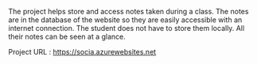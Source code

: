 The project helps store and access notes taken during a class. The notes are in the database of the website so they are easily accessible with an internet connection. The student does not have to store them locally.
All their notes can be seen at a glance.

Project URL : https://socia.azurewebsites.net
